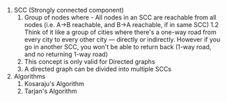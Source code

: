 1. SCC (Strongly connected component)
    1. Group of nodes where - All nodes in an SCC are reachable from all nodes (i.e. A->B reachable, and B->A reachable, if in same SCC)
        1.2 Think of it like a group of cities where there's a one-way road from every city to every other city — directly or indirectly. However if you go in another SCC, you won't be able to return back (1-way road, and no returning 1-way road) 
    3. This concept is only valid for Directed graphs
    4. A directed graph can be divided into multiple SCCs
2. Algorithms
    1. Kosaraju's Algorithm
    2. Tarjan's Algorithm
  
  
